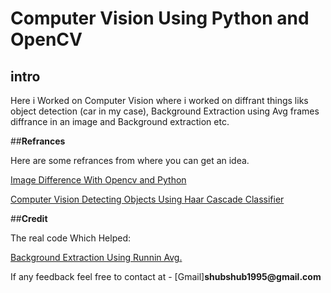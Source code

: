 # __Computer Vision Using Python and OpenCV__

## __intro__
Here i Worked on Computer Vision where i worked on diffrant things liks object detection (car in my case), 
Background Extraction using Avg frames diffrance in an image and Background extraction etc.

##__Refrances__

Here are some refrances from where you can get an idea.

[Image Difference With Opencv and Python](https://www.pyimagesearch.com/2017/06/19/image-difference-with-opencv-and-python/)

[Computer Vision Detecting Objects Using Haar Cascade Classifier](https://towardsdatascience.com/computer-vision-detecting-objects-using-haar-cascade-classifier-4585472829a9)

##__Credit__

The real code Which Helped:

[Background Extraction Using Runnin Avg.](http://opencvpython.blogspot.com/2012/07/background-extraction-using-running.html)

If any feedback feel free to contact at - [Gmail]__shubshub1995@gmail.com__